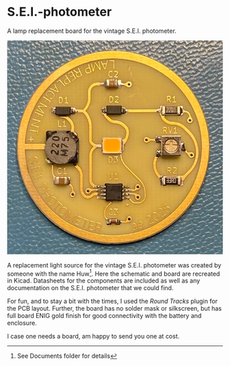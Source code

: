 # S.E.I.-photometer
A lamp replacement board for the vintage S.E.I. photometer.

![Assembled PCB](PCB-assembled.resized.JPG)

A replacement light source for the vintage S.E.I. photometer was created by someone with the name Huw[^1]. Here the schematic and board are recreated in Kicad. Datasheets for the components are included as well as any documentation on the S.E.I. photometer that we could find.

For fun, and to stay a bit with the times, I used the *Round Tracks* plugin for the PCB layout. Further, the board has no solder mask or silkscreen, but has full board ENIG gold finish for good connectivity with the battery and enclosure.

I case one needs a board, am happy to send you one at cost. 

[^1]: See Documents folder for details
